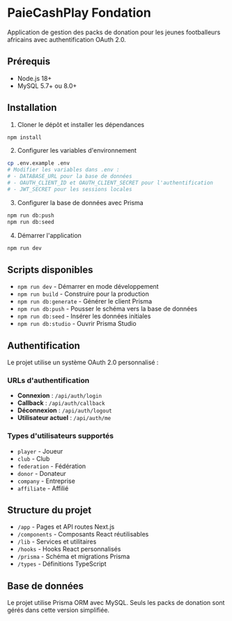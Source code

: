 # PaieCashPlay Fondation

Application de gestion des packs de donation pour les jeunes footballeurs africains avec authentification OAuth 2.0.

## Prérequis

- Node.js 18+
- MySQL 5.7+ ou 8.0+

## Installation

1. Cloner le dépôt et installer les dépendances
```bash
npm install
```

2. Configurer les variables d'environnement
```bash
cp .env.example .env
# Modifier les variables dans .env :
# - DATABASE_URL pour la base de données
# - OAUTH_CLIENT_ID et OAUTH_CLIENT_SECRET pour l'authentification
# - JWT_SECRET pour les sessions locales
```

3. Configurer la base de données avec Prisma
```bash
npm run db:push
npm run db:seed
```

4. Démarrer l'application
```bash
npm run dev
```

## Scripts disponibles

- `npm run dev` - Démarrer en mode développement
- `npm run build` - Construire pour la production
- `npm run db:generate` - Générer le client Prisma
- `npm run db:push` - Pousser le schéma vers la base de données
- `npm run db:seed` - Insérer les données initiales
- `npm run db:studio` - Ouvrir Prisma Studio

## Authentification

Le projet utilise un système OAuth 2.0 personnalisé :

### URLs d'authentification
- **Connexion** : `/api/auth/login`
- **Callback** : `/api/auth/callback`
- **Déconnexion** : `/api/auth/logout`
- **Utilisateur actuel** : `/api/auth/me`

### Types d'utilisateurs supportés
- `player` - Joueur
- `club` - Club
- `federation` - Fédération
- `donor` - Donateur
- `company` - Entreprise
- `affiliate` - Affilié

## Structure du projet

- `/app` - Pages et API routes Next.js
- `/components` - Composants React réutilisables
- `/lib` - Services et utilitaires
- `/hooks` - Hooks React personnalisés
- `/prisma` - Schéma et migrations Prisma
- `/types` - Définitions TypeScript

## Base de données

Le projet utilise Prisma ORM avec MySQL. Seuls les packs de donation sont gérés dans cette version simplifiée.